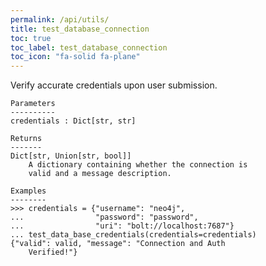 ```yaml
---
permalink: /api/utils/
title: test_database_connection
toc: true
toc_label: test_database_connection
toc_icon: "fa-solid fa-plane"
---
```


Verify accurate credentials upon user submission.

    Parameters
    ----------
    credentials : Dict[str, str]

    Returns
    -------
    Dict[str, Union[str, bool]]
        A dictionary containing whether the connection is
        valid and a message description.

    Examples
    --------
    >>> credentials = {"username": "neo4j",
    ...                "password": "password",
    ...                "uri": "bolt://localhost:7687"}
    ... test_data_base_credentials(credentials=credentials)
    {"valid": valid, "message": "Connection and Auth
        Verified!"}
